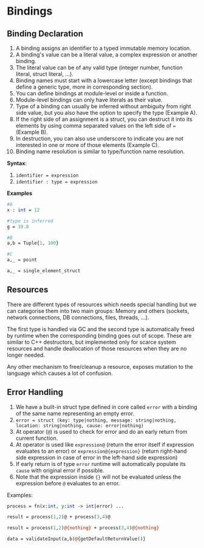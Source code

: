 # Bindings

## Binding Declaration

1. A binding assigns an identifier to a typed immutable memory location. 
2. A binding's value can be a literal value, a complex expression or another binding.
3. The literal value can be of any valid type \(integer number, function literal, struct literal, ...\). 
4. Binding names must start with a lowercase letter \(except bindings that define a generic type, more in corresponding section\).
5. You can define bindings at module-level or inside a function. 
6. Module-level bindings can only have literals as their value. 
7. Type of a binding can usually be inferred without ambiguity from right side value, but you also have the option to specify the type \(Example A\).
8. If the right side of an assignment is a struct, you can destruct it into its elements by using comma separated values on the left side of `=` \(Example B\). 
9. In destruction, you can also use underscore to indicate you are not interested in one or more of those elements \(Example C\).
10. Binding name resolution is similar to type/function name resolution.

**Syntax**:

1. `identifier = expression`
2. `identifier : type = expression`

**Examples**

```perl
#A
x : int = 12

#type is inferred
g = 19.8 

#B
a,b = Tuple{1, 100}

#C
a,_ = point

a,_ = single_element_struct
```

## Resources

There are different types of resources which needs special handling but we can categorise them into two main groups: Memory and others \(sockets, network connections, DB connections, files, threads, ...\).

The first type is handled via GC and the second type is automatically freed by runtime when the corresponding binding goes out of scope. These are similar to C++ destructors, but implemented only for scarce system resources and handle deallocation of those resources when they are no longer needed.

Any other mechanism to free/cleanup a resource, exposes mutation to the language which causes a lot of confusion.

## Error Handling

1. We have a built-in struct type defined in core called `error` with a binding of the same name representing an empty error.
2. `error = struct (key: type|nothing, message: string|nothing, location: string|nothing, cause: error|nothing)`
3. At operator \(`@`\) is used to check for error and do an early return from current function.
4. At operator is used like `expression@` \(return the error itself if expression evaluates to an error\) or `expression@{expression}` \(return right-hand side expression in case of error in the left-hand side expression\)
5. If early return is of type `error` runtime will automatically populate its `cause` with original error if possible.
6. Note that the expression inside `{}` will not be evaluated unless the expression before `@` evaluates to an error.

Examples:

```perl
process = fn(x:int, y:int -> int|error) ...

result = process(1,2)@ + process(3,4)@

result = process(1,2)@{nothing} + process(3,4)@{nothing}

data = validateInput(a,b)@{getDefaultReturnValue()}
```



